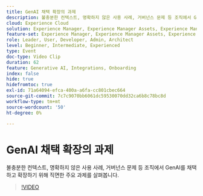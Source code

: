 ```yaml
---
title: GenAI 채택 확장의 과제
description: 불충분한 컨텍스트, 명확하지 않은 사용 사례, 거버넌스 문제 등 조직에서 GenAI를 채택하고 확장하기 위해 직면한 주요 과제를 살펴봅니다.
cloud: Experience Cloud
solution: Experience Manager, Experience Manager Assets, Experience Manager Forms, Experience Manager Sites
feature-set: Experience Manager, Experience Manager Assets, Experience Manager Forms, Experience Manager Sites
role: Leader, User, Developer, Admin, Architect
level: Beginner, Intermediate, Experienced
type: Event
doc-type: Video Clip
duration: 62
feature: Generative AI, Integrations, Onboarding
index: false
hide: true
hidefromtoc: true
exl-id: 71a64094-efca-400a-a6fa-cc801cbec664
source-git-commit: 7c7c9070bb6061dc59530070dd32ca6b8c78bc8d
workflow-type: tm+mt
source-wordcount: '50'
ht-degree: 0%

---
```


# GenAI 채택 확장의 과제

불충분한 컨텍스트, 명확하지 않은 사용 사례, 거버넌스 문제 등 조직에서 GenAI를 채택하고 확장하기 위해 직면한 주요 과제를 살펴봅니다.

>[!VIDEO](https://video.tv.adobe.com/v/3459230/?learn=on&enablevpops)

